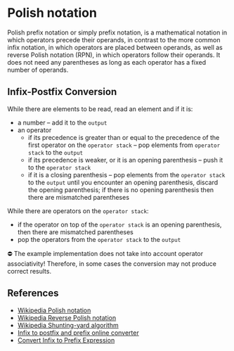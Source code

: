 # Polish notation

Polish prefix notation or simply prefix notation, is a mathematical notation in which operators precede their operands,
in contrast to the more common infix notation, in which operators are placed between operands, as well as reverse Polish
notation (RPN), in which operators follow their operands. It does not need any parentheses as long as each operator has
a fixed number of operands.

## Infix-Postfix Conversion

While there are elements to be read, read an element and if it is:

- a number – add it to the `output`
- an operator
    - if its precedence is greater than or equal to the precedence of the first operator on the `operator stack` – pop
      elements from `operator stack` to the `output`
    - if its precedence is weaker, or it is an opening parenthesis – push it to the `operator stack`
    - if it is a closing parenthesis – pop elements from the `operator stack` to the `output` until you encounter an
      opening parenthesis, discard the opening parenthesis; if there is no opening parenthesis then there are mismatched
      parentheses

While there are operators on the `operator stack`:

- if the operator on top of the `operator stack` is an opening parenthesis, then there are mismatched parentheses
- pop the operators from the `operator stack` to the `output`

:no_entry: The example implementation does not take into account operator associativity! Therefore, in some cases
the conversion may not produce correct results.

## References

* [Wikipedia Polish notation](https://en.wikipedia.org/wiki/Polish_notation)
* [Wikipedia Reverse Polish notation](https://en.wikipedia.org/wiki/Reverse_Polish_notation)
* [Wikipedia Shunting-yard algorithm](https://en.wikipedia.org/wiki/Shunting-yard_algorithm)
* [Infix to postfix and prefix online converter](https://raj457036.github.io/Simple-Tools/prefixAndPostfixConvertor.html)
* [Convert Infix to Prefix Expression](https://algorithms.tutorialhorizon.com/convert-infix-to-prefix-expression/)
